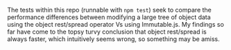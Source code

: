 The tests within this repo (runnable with `npm test`) seek to compare the performance differences between modifying a large tree of object data using the object rest/spread operator Vs using Immutable.js. My findings so far have come to the topsy turvy conclusion that object rest/spread is always faster, which intuitively seems wrong, so something may be
amiss.
